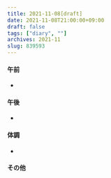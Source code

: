 ```yaml
---
title: 2021-11-08[draft]
date: 2021-11-08T21:00:00+09:00
draft: false
tags: ["diary", ""]
archives: 2021-11
slug: 839593
---
```

#### 午前
- 
#### 午後
- 
#### 体調
- 
#### その他